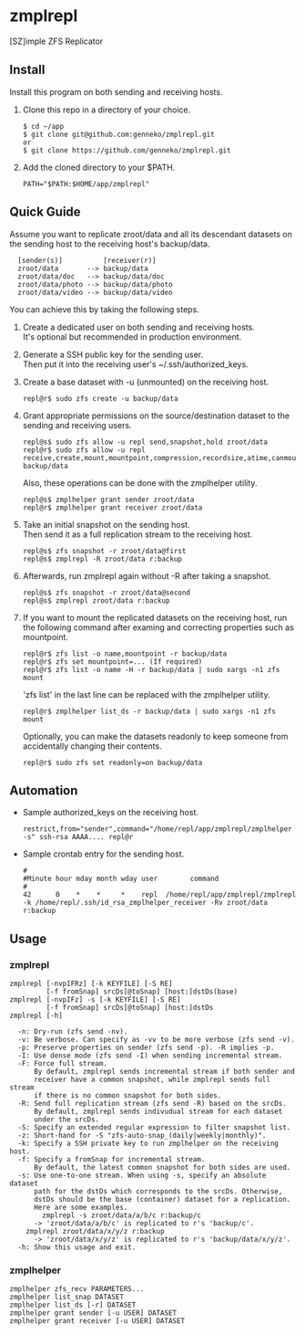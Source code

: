 # zmplrepl
[SZ]imple ZFS Replicator

## Install
Install this program on both sending and receiving hosts.

1. Clone this repo in a directory of your choice.
    ```
    $ cd ~/app
    $ git clone git@github.com:genneko/zmplrepl.git
    or
    $ git clone https://github.com/genneko/zmplrepl.git
    ```

2. Add the cloned directory to your $PATH.
    ```
    PATH="$PATH:$HOME/app/zmplrepl"
    ```

## Quick Guide
Assume you want to replicate zroot/data and all its descendant datasets on the sending host to the receiving host's backup/data.
```
  [sender(s)]          [receiver(r)]
  zroot/data       --> backup/data
  zroot/data/doc   --> backup/data/doc
  zroot/data/photo --> backup/data/photo
  zroot/data/video --> backup/data/video
```

You can achieve this by taking the following steps.

1. Create a dedicated user on both sending and receiving hosts.  
It's optional but recommended in production environment.

2. Generate a SSH public key for the sending user.  
Then put it into the receiving user's ~/.ssh/authorized_keys.

3. Create a base dataset with -u (unmounted) on the receiving host.  
    ```
    repl@r$ sudo zfs create -u backup/data
    ```

4. Grant appropriate permissions on the source/destination dataset to the sending and receiving users.
    ```
    repl@s$ sudo zfs allow -u repl send,snapshot,hold zroot/data
    repl@r$ sudo zfs allow -u repl receive,create,mount,mountpoint,compression,recordsize,atime,canmount backup/data
    ```
    Also, these operations can be done with the zmplhelper utility.
    ```
    repl@s$ zmplhelper grant sender zroot/data
    repl@r$ zmplhelper grant receiver zroot/data
    ```

5. Take an initial snapshot on the sending host.  
Then send it as a full replication stream to the receiving host.
    ```
    repl@s$ zfs snapshot -r zroot/data@first
    repl@s$ zmplrepl -R zroot/data r:backup
    ```

6. Afterwards, run zmplrepl again without -R after taking a snapshot.
    ```
    repl@s$ zfs snapshot -r zroot/data@second
    repl@s$ zmplrepl zroot/data r:backup
    ```

7. If you want to mount the replicated datasets on the receiving host, run the following command after examing and correcting properties such as mountpoint.
    ```
    repl@r$ zfs list -o name,mountpoint -r backup/data
    repl@r$ zfs set mountpoint=... (If required)
    repl@r$ zfs list -o name -H -r backup/data | sudo xargs -n1 zfs mount
    ```

    'zfs list' in the last line can be replaced with the zmplhelper utility.
    ```
    repl@r$ zmplhelper list_ds -r backup/data | sudo xargs -n1 zfs mount
    ```

    Optionally, you can make the datasets readonly to keep someone from accidentally changing their contents.
    ```
    repl@r$ sudo zfs set readonly=on backup/data
    ```

## Automation
- Sample authorized_keys on the receiving host.
    ```
    restrict,from="sender",command="/home/repl/app/zmplrepl/zmplhelper -s" ssh-rsa AAAA.... repl@r
    ```

- Sample crontab entry for the sending host.
    ```
    #
    #Minute hour mday month wday user        command
    #
    42      0    *    *     *    repl  /home/repl/app/zmplrepl/zmplrepl -k /home/repl/.ssh/id_rsa_zmplhelper_receiver -Rv zroot/data r:backup
    ```

## Usage
### zmplrepl
```
zmplrepl [-nvpIFRz] [-k KEYFILE] [-S RE]
         [-f fromSnap] srcDs[@toSnap] [host:]dstDs(base)
zmplrepl [-nvpIFz] -s [-k KEYFILE] [-S RE]
         [-f fromSnap] srcDs[@toSnap] [host:]dstDs
zmplrepl [-h]

  -n: Dry-run (zfs send -nv).
  -v: Be verbose. Can specify as -vv to be more verbose (zfs send -v).
  -p: Preserve properties on sender (zfs send -p). -R implies -p.
  -I: Use dense mode (zfs send -I) when sending incremental stream.
  -F: Force full stream.
      By default, zmplrepl sends incremental stream if both sender and
      receiver have a common snapshot, while zmplrepl sends full stream
      if there is no common snapshot for both sides.
  -R: Send full replication stream (zfs send -R) based on the srcDs.
      By default, zmplrepl sends indivudual stream for each dataset
      under the srcDs.
  -S: Specify an extended regular expression to filter snapshot list.
  -z: Short-hand for -S "zfs-auto-snap_(daily|weekly|monthly)".
  -k: Specify a SSH private key to run zmplhelper on the receiving host.
  -f: Specify a fromSnap for incremental stream.
      By default, the latest common snapshot for both sides are used.
  -s: Use one-to-one stream. When using -s, specify an absolute dataset
      path for the dstDs which corresponds to the srcDs. Otherwise,
      dstDs should be the base (container) dataset for a replication.
      Here are some examples.
        zmplrepl -s zroot/data/a/b/c r:backup/c
	  -> 'zroot/data/a/b/c' is replicated to r's 'backup/c'.
	zmplrepl zroot/data/x/y/z r:backup
	  -> 'zroot/data/x/y/z' is replicated to r's 'backup/data/x/y/z'.
  -h: Show this usage and exit.
```

### zmplhelper
```
zmplhelper zfs_recv PARAMETERS...
zmplhelper list_snap DATASET
zmplhelper list_ds [-r] DATASET
zmplhelper grant sender [-u USER] DATASET
zmplhelper grant receiver [-u USER] DATASET
```
